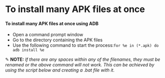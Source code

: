 # To install many APK files at once

#### To install many APK files at once using ADB

* Open a command prompt window
* Go to the directory containing the APK files
* Use the following command to start the process:`for %e in (*.apk) do adb install %e`

✎ **NOTE:** _If there are any spaces within any of the filenames, they must be renamed or the above command will not work. This can be achieved by using the script below and creating a .bat file with it._
